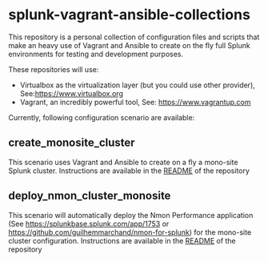 # splunk-vagrant-ansible-collections

This repository is a personal collection of configuration files and scripts that make an heavy use of Vagrant and Ansible to create on the fly full Splunk environments for testing and development purposes.

These repositories will use:

- Virtualbox as the virtualization layer (but you could use other provider), See:https://www.virtualbox.org
- Vagrant, an incredibly powerful tool, See: https://www.vagrantup.com

Currently, following configuration scenario are available:

## create_monosite_cluster

This scenario uses Vagrant and Ansible to create on a fly a mono-site Splunk cluster.
Instructions are available in the [README](https://github.com/guilhemmarchand/splunk-vagrant-ansible-collections/tree/master/create_monosite-cluster) of the repository

## deploy_nmon_cluster_monosite

This scenario will automatically deploy the Nmon Performance application (See https://splunkbase.splunk.com/app/1753 or https://github.com/guilhemmarchand/nmon-for-splunk) for the mono-site cluster configuration.
Instructions are available in the [README](https://github.com/guilhemmarchand/splunk-vagrant-ansible-collections/tree/master/deploy_nmon_cluster_monosite) of the repository

